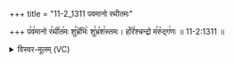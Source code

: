 +++
title = "11-2_1311 पवमानो रथीतमः"

+++
प꣣व꣢मानो र꣣थी꣡त꣢मः शु꣣भ्रे꣡भिः꣢ शु꣣भ्र꣡श꣢स्तमः। ह꣡रि꣢श्चन्द्रो म꣣रु꣡द्ग꣢णः ॥ 11-2:1311 ॥

<details><summary>विस्वर-मूलम् (VC)</summary>

पवमानो रथीतमः शुभ्रेभिः शुभ्रशस्तमः । हरिश्चन्द्रो मरुद्गणः ॥१३११॥
</details>